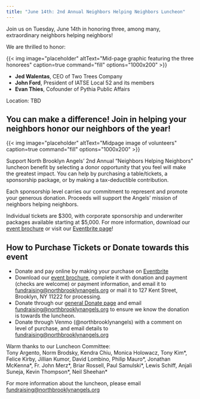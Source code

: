 ```yaml
--- 
title: "June 14th: 2nd Annual Neighbors Helping Neighbors Luncheon"
---
```

Join us on Tuesday, June 14th in honoring three, among many, extraordinary neighbors helping neighbors!

We are thrilled to honor:

{{< img image="placeholder" altText="Mid-page graphic featuring the three honorees" caption=true command="fill" options="1000x200" >}}

* **Jed Walentas**, CEO of Two Trees Company
* **John Ford**, President of IATSE Local 52 and its members
* **Evan Thies**, Cofounder of Pythia Public Affairs

Location: TBD

## You can make a difference! Join in helping your neighbors honor our neighbors of the year!

{{< img image="placeholder" altText="Midpage image of volunteers" caption=true command="fill" options="1000x200" >}}

Support North Brooklyn Angels’ 2nd Annual “Neighbors Helping Neighbors” luncheon benefit by selecting a donor opportunity that you feel will make the greatest impact. You can help by purchasing a table/tickets, a sponsorship package, or by making a tax-deductible contribution.  

Each sponsorship level carries our commitment to represent and promote your generous donation. Proceeds will support the Angels’ mission of neighbors helping neighbors.

Individual tickets are $300, with corporate sponsorship and underwriter packages available starting at $5,000. For more information, download our [event brochure](https://www.youtube.com/watch?v=dQw4w9WgXcQ) or visit our [Eventbrite page](https://www.youtube.com/watch?v=dQw4w9WgXcQ)!

## How to Purchase Tickets or Donate towards this event

* Donate and pay online by making your purchase on [Eventbrite](https://www.youtube.com/watch?v=dQw4w9WgXcQ)
* Download our [event brochure](https://www.youtube.com/watch?v=dQw4w9WgXcQ), complete it with donation and payment (checks are welcome) or payment information, and email it to [fundraising@northbrooklynangels.org](mailto:fundraising@northbrooklynangels.org) or mail it to 127 Kent Street, Brooklyn, NY 11222 for processing.
* Donate through our [general Donate page](/donate) and email [fundraising@northbrooklynangels.org](mailto:fundraising@northbrooklynangels.org) to ensure we know the donation is towards the luncheon.
* Donate through Venmo (@northbrooklynangels) with a comment on level of purchase, and email details to [fundraising@northbrooklynangels.org](mailto:fundraising@northbrooklynangels.org) 

Warm thanks to our Luncheon Committee:  
Tony Argento, Norm Brodsky, Kendra Chiu, Monica Holowacz, Tony Kim*, Felice Kirby, Jillian Kumor, David Lombino, Philip Mauro*, Jonathan McKenna*, Fr. John Merz*, Briar Rossell, Paul Samulski*, Lewis Schiff, Anjali Suneja, Kevin Thompson*, Neil Sheehan*

For more information about the luncheon, please email [fundraising@northbrooklynangels.org](mailto:fundraising@northbrooklynangels.org)
